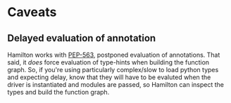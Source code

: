 # Caveats

## Delayed evaluation of annotation

Hamilton works with [PEP-563](https://peps.python.org/pep-0563/), postponed evaluation of annotations.
That said, it *does* force evaluation of type-hints when building the function graph. So, if you're using
particularly complex/slow to load python types and expecting delay, know that they will have to be evaluted
when the driver is instantiated and modules are passed, so Hamilton can inspect the types and build the
function graph.
